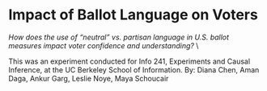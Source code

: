 # Impact of Ballot Language on Voters

_How does the use of “neutral” vs. partisan language in U.S. ballot measures impact voter confidence and understanding?_ \

This was an experiment conducted for Info 241, Experiments and Causal Inference, at the UC Berkeley School of Information.
By: Diana Chen, Aman Daga, Ankur Garg, Leslie Noye, Maya Schoucair
